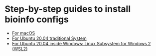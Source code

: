 # Step-by-step guides to install bioinfo configs
- [For macOS](configs/macOS.md)
- [For Ubuntu 20.04 traditional System](configs/Linux.md)
- [For Ubuntu 20.04 inside Windows: Linux Subsystem for Windows 2 (WSL2)](configs/Windows_WSL2.md)
